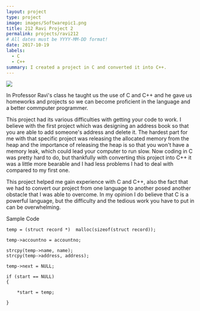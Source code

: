```yaml
---
layout: project
type: project
image: images/Softwarepic1.png
title: 212 Ravi Project 2
permalink: projects/ravi212
# All dates must be YYYY-MM-DD format!
date: 2017-10-19
labels:
  - C
  - C++
summary: I created a project in C and converted it into C++.
---
```


<div class="ui large rounded images">
  <img class="ui image" src="../images/">
</div>


In Professor Ravi's class he taught us the use of C and C++ and he gave us homeworks and projects so we can become proficient in the language and a better commputer programmer.

This project had its various difficulties with getting your code to work. I believe with the first project which was designing an address book so that you are able to add someone's address and delete it. The hardest part for me with that specific project was releasing the allocated memory from the heap and the importance of releasing the heap is so that you won't have a memory leak, which could lead your computer to run slow. Now coding in C was pretty hard to do, but thankfully with converting this project into C++ it was a little more bearable and I had less problems I had to deal with compared to my first one. 

This project helped me gain experience with C and C++, also the fact that we had to convert our project from one language to another posed another obstacle that I was able to overcome. In my opinion I do believe that C is a powerful language, but the difficulty and the tedious work you have to put in can be overwhelming.
 
Sample Code

    temp = (struct record *)  malloc(sizeof(struct record));

    temp->accountno = accountno;

    strcpy(temp->name, name);
    strcpy(temp->address, address);

    temp->next = NULL;

    if (start == NULL)
    {

        *start = temp;

    }
